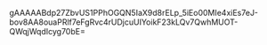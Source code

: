 gAAAAABdp27ZbvUS1PPhOGQN5IaX9d8rELp_5iEo00MIe4xiEs7eJ-bov8AA8ouaPRlf7eFgRvc4rUDjcuUIYoikF23kLQv7QwhMUOT-QWqjWqdIcyg70bE=